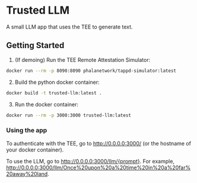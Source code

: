 # Trusted LLM

A small LLM app that uses the TEE to generate text.

## Getting Started

1. (If demoing) Run the TEE Remote Attestation Simulator:

```bash
docker run --rm -p 8090:8090 phalanetwork/tappd-simulator:latest
```

2. Build the python docker container:

```bash
docker build -t trusted-llm:latest .
```

3. Run the docker container:

```bash
docker run --rm -p 3000:3000 trusted-llm:latest
```

### Using the app

To authenticate with the TEE, go to http://0.0.0.0:3000/ (or the hostname of your docker container).

To use the LLM, go to http://0.0.0.0:3000/llm/{prompt}. For example, http://0.0.0.0:3000/llm/Once%20upon%20a%20time%20in%20a%20far%20away%20land.